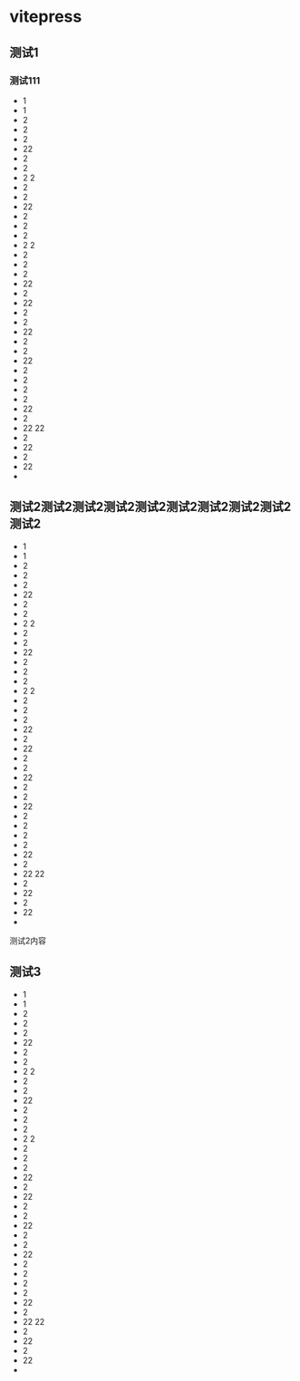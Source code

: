 # vitepress

## 测试1
<demo src="./example/Index.vue" title="测试" desc="测试"></demo>


### 测试111
* 1
* 1
* 2
* 2
* 2
* 22
* 2
* 2
* 2
2
* 2
* 2
* 22
* 2
* 2
* 2
* 2
2
* 2
* 2
* 2
* 22
* 2
* 22
* 2
* 2
* 22
* 2
* 2
* 22
* 2
* 2
* 2
* 2
* 22
* 2
* 22
22
* 2
* 22
* 2
* 22
* 
## 测试2测试2测试2测试2测试2测试2测试2测试2测试2测试2

* 1
* 1
* 2
* 2
* 2
* 22
* 2
* 2
* 2
  2
* 2
* 2
* 22
* 2
* 2
* 2
* 2
  2
* 2
* 2
* 2
* 22
* 2
* 22
* 2
* 2
* 22
* 2
* 2
* 22
* 2
* 2
* 2
* 2
* 22
* 2
* 22
  22
* 2
* 22
* 2
* 22
*
测试2内容

## 测试3

* 1
* 1
* 2
* 2
* 2
* 22
* 2
* 2
* 2
  2
* 2
* 2
* 22
* 2
* 2
* 2
* 2
  2
* 2
* 2
* 2
* 22
* 2
* 22
* 2
* 2
* 22
* 2
* 2
* 22
* 2
* 2
* 2
* 2
* 22
* 2
* 22
  22
* 2
* 22
* 2
* 22
* 
